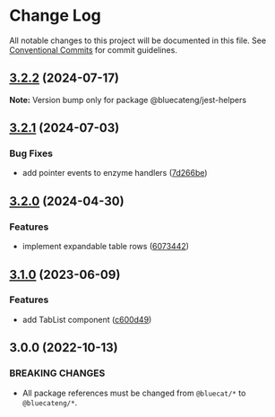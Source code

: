# Change Log

All notable changes to this project will be documented in this file.
See [Conventional Commits](https://conventionalcommits.org) for commit guidelines.

## [3.2.2](https://github.com/bluecatengineering/pelagos-packages/compare/@bluecateng/jest-helpers@3.2.1...@bluecateng/jest-helpers@3.2.2) (2024-07-17)

**Note:** Version bump only for package @bluecateng/jest-helpers

## [3.2.1](https://github.com/bluecatengineering/pelagos-packages/compare/@bluecateng/jest-helpers@3.2.0...@bluecateng/jest-helpers@3.2.1) (2024-07-03)

### Bug Fixes

- add pointer events to enzyme handlers ([7d266be](https://github.com/bluecatengineering/pelagos-packages/commit/7d266be52d45c311e82d1d7aaaec89b5c0164370))

## [3.2.0](https://github.com/bluecatengineering/pelagos-packages/compare/@bluecateng/jest-helpers@3.1.0...@bluecateng/jest-helpers@3.2.0) (2024-04-30)

### Features

- implement expandable table rows ([6073442](https://github.com/bluecatengineering/pelagos-packages/commit/6073442312a1dcba1ad156fa3b0a27c2f9cb972f))

## [3.1.0](https://github.com/bluecatengineering/pelagos-packages/compare/@bluecateng/jest-helpers@3.0.0...@bluecateng/jest-helpers@3.1.0) (2023-06-09)

### Features

- add TabList component ([c600d49](https://github.com/bluecatengineering/pelagos-packages/commit/c600d4913679a5435758cee7516c6639642b7420))

## 3.0.0 (2022-10-13)

### BREAKING CHANGES

- All package references must be changed from `@bluecat/*` to `@bluecateng/*`.
